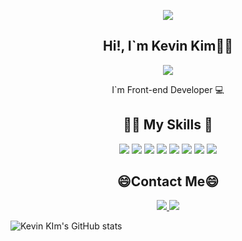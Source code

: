 <p align="center">
<a href="https://hits.seeyoufarm.com"><img src="https://hits.seeyoufarm.com/api/count/incr/badge.svg?url=https%3A%2F%2Fgithub.com%2Fgjbae1212%2Fhit-counter&count_bg=%23B4B4B4&title_bg=%23555555&icon=ghostery.svg&icon_color=%23FFFFFF&title=Welcome%21&edge_flat=false"/></a>
</p>

<h2 align="center">Hi!, I`m Kevin Kim👋🏻 </h2>

<p align="center">
<img src="https://capsule-render.vercel.app/api?type=Waving&color=auto&height=300&section=header&text=Kevin%20Kim&fontSize=90" />
</p>

<p align="center">
  I`m Front-end Developer 💻
</p>

<h2 align="center">💪🏻 My Skills 🦾</h2>
<p align="center">
  <img src="https://img.shields.io/badge/React-black?style=flat-square&logo=React&logoColor=#F7DF1E"/>
  <img src="https://img.shields.io/badge/JavaScript-black?style=flat-square&logo=JavaScript&logoColor=#F7DF1E"/>
  <img src="https://img.shields.io/badge/TypeScript-black?style=flat-square&logo=TypeScript&logoColor=#F7DF1E"/>
  <img src="https://img.shields.io/badge/Java-black?style=flat-square&logo=Java&logoColor=#F7DF1E"/>
  <img src="https://img.shields.io/badge/HTML5-black?style=flat-square&logo=HTML5&logoColor=#F7DF1E"/>
  <img src="https://img.shields.io/badge/CSS3-black?style=flat-square&logo=CSS3&logoColor=#F7DF1E"/>
  <img src="https://img.shields.io/badge/styled components-black?style=flat-square&logo=styled-components&logoColor=#F7DF1E"/>
  <img src="https://img.shields.io/badge/Sass-black?style=flat-square&logo=Sass&logoColor=#F7DF1E"/>
</p>
<h2 align="center">😄Contact Me😄</h2>

<p align="center">
  <a href="https://velog.io/@kun_woo"> 
  <img src="https://img.shields.io/badge/Velog-black?style=flat-square&logo=Velog&logoColor=#F7DF1E"/>
  </a>
  <a href="mailto:kevin8603k@gmail.com">
  <img src="https://img.shields.io/badge/Gmail-black?style=flat-square&logo=Gmail&logoColor=#F7DF1E"&link=mailto:kevin8603k@gmail.com"/>
  </a>
</p>


![Kevin KIm's GitHub stats](https://github-readme-stats.vercel.app/api?username=leodioKim&show_icons=true&theme=dark)
